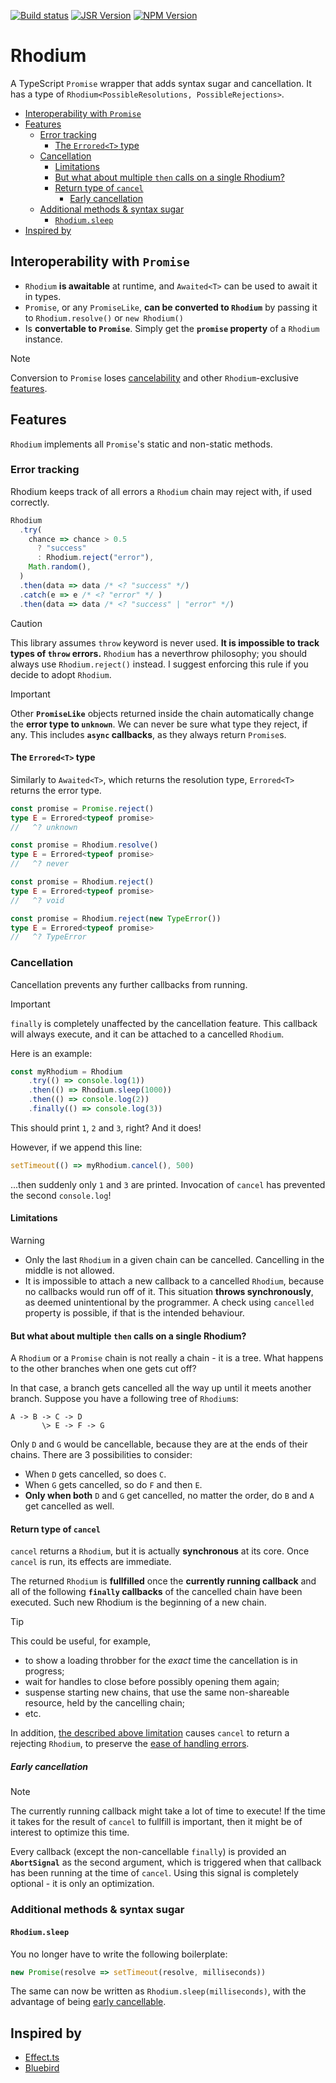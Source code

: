 [![Build status](https://img.shields.io/github/actions/workflow/status/iluha168/rhodium/publish.yml)](https://github.com/iluha168/rhodium/actions/workflows/publish.yml)
[![JSR Version](https://img.shields.io/jsr/v/%40iluha168/rhodium)](https://jsr.io/@iluha168/rhodium)
[![NPM Version](https://img.shields.io/npm/v/rhodium)](https://www.npmjs.com/package/rhodium)
<!-- omit in toc -->
# Rhodium
A TypeScript `Promise` wrapper that adds syntax sugar and cancellation.
It has a type of `Rhodium<PossibleResolutions, PossibleRejections>`.

- [Interoperability with `Promise`](#interoperability-with-promise)
- [Features](#features)
  - [Error tracking](#error-tracking)
    - [The `Errored<T>` type](#the-erroredt-type)
  - [Cancellation](#cancellation)
    - [Limitations](#limitations)
    - [But what about multiple `then` calls on a single Rhodium?](#but-what-about-multiple-then-calls-on-a-single-rhodium)
    - [Return type of `cancel`](#return-type-of-cancel)
      - [Early cancellation](#early-cancellation)
  - [Additional methods \& syntax sugar](#additional-methods--syntax-sugar)
    - [`Rhodium.sleep`](#rhodiumsleep)
- [Inspired by](#inspired-by)


## Interoperability with `Promise`
- `Rhodium` **is awaitable** at runtime, and `Awaited<T>` can be used to await it in types.
- `Promise`, or any `PromiseLike`, **can be converted to `Rhodium`** by passing it to `Rhodium.resolve()` or `new Rhodium()`
- Is **convertable to `Promise`**. Simply get the **`promise` property** of a `Rhodium` instance.
> [!NOTE]
> Conversion to `Promise` loses [cancelability](#cancellation) and other `Rhodium`-exclusive [features](#features).

## Features
`Rhodium` implements all `Promise`'s static and non-static methods.

### Error tracking
Rhodium keeps track of all errors a `Rhodium` chain may reject with, if used correctly.
```ts
Rhodium
  .try(
    chance => chance > 0.5
      ? "success"
      : Rhodium.reject("error"),
    Math.random(),
  )
  .then(data => data /* <? "success" */)
  .catch(e => e /* <? "error" */ )
  .then(data => data /* <? "success" | "error" */)
```

> [!CAUTION]
> This library assumes `throw` keyword is never used. **It is impossible to track types of `throw` errors.** `Rhodium` has a neverthrow philosophy; you should always use `Rhodium.reject()` instead. I suggest enforcing this rule if you decide to adopt `Rhodium`.

> [!IMPORTANT]
> Other **`PromiseLike`** objects returned inside the chain automatically change the **error type to `unknown`**. We can never be sure what type they reject, if any. This includes **`async` callbacks**, as they always return `Promise`s.

#### The `Errored<T>` type
Similarly to `Awaited<T>`, which returns the resolution type,
`Errored<T>` returns the error type.
```ts
const promise = Promise.reject()
type E = Errored<typeof promise>
//   ^? unknown
```
```ts
const promise = Rhodium.resolve()
type E = Errored<typeof promise>
//   ^? never
```
```ts
const promise = Rhodium.reject()
type E = Errored<typeof promise>
//   ^? void
```
```ts
const promise = Rhodium.reject(new TypeError())
type E = Errored<typeof promise>
//   ^? TypeError
```

### Cancellation
Cancellation prevents any further callbacks from running.
> [!IMPORTANT]
> `finally` is completely unaffected by the cancellation feature. This callback will always execute, and it can be attached to a cancelled `Rhodium`.

Here is an example:
```ts
const myRhodium = Rhodium
    .try(() => console.log(1))
    .then(() => Rhodium.sleep(1000))
    .then(() => console.log(2))
    .finally(() => console.log(3))
```
This should print `1`, `2` and `3`, right? And it does!

However, if we append this line:
```ts
setTimeout(() => myRhodium.cancel(), 500)
```
...then suddenly only `1` and `3` are printed. Invocation of `cancel` has prevented the second `console.log`!

#### Limitations

> [!WARNING]
> - Only the last `Rhodium` in a given chain can be cancelled. Cancelling in the middle is not allowed.
> - It is impossible to attach a new callback to a cancelled `Rhodium`, because no callbacks would run off of it. This situation **throws synchronously**, as deemed unintentional by the programmer. A check using `cancelled` property is possible, if that is the intended behaviour.

#### But what about multiple `then` calls on a single Rhodium?
A `Rhodium` or a `Promise` chain is not really a chain - it is a tree. What happens to the other branches when one gets cut off?

In that case, a branch gets cancelled all the way up until it meets another branch. Suppose you have a following tree of `Rhodium`s:
```
A -> B -> C -> D
       \> E -> F -> G
```
Only `D` and `G` would be cancellable, because they are at the ends of their chains. There are 3 possibilities to consider:
- When `D` gets cancelled, so does `C`.
- When `G` gets cancelled, so do `F` and then `E`.
- **Only when both** `D` and `G` get cancelled, no matter the order, do `B` and `A` get cancelled as well.

#### Return type of `cancel`
`cancel` returns a `Rhodium`, but it is actually **synchronous** at its core. Once `cancel` is run, its effects are immediate.

The returned `Rhodium` is **fullfilled** once the **currently running callback** and all of the following **`finally` callbacks** of the cancelled chain have been executed. Such new Rhodium is the beginning of a new chain.
> [!TIP]
> This could be useful, for example,
> - to show a loading throbber for the *exact* time the cancellation is in progress;
> - wait for handles to close before possibly opening them again;
> - suspense starting new chains, that use the same non-shareable resource, held by the cancelling chain;
> - etc.

In addition, [the described above limitation](#limitations) causes `cancel` to return a rejecting `Rhodium`, to preserve the [ease of handling errors](#error-tracking).

##### Early cancellation
> [!NOTE]
> The currently running callback might take a lot of time to execute! If the time it takes for the result of `cancel` to fullfill is important, then it might be of interest to optimize this time.
> 
> Every callback (except the non-cancellable `finally`) is provided an **`AbortSignal`** as the second argument, which is triggered when that callback has been running at the time of `cancel`. Using this signal is completely optional - it is only an optimization.

### Additional methods & syntax sugar
#### `Rhodium.sleep`
You no longer have to write the following boilerplate:
```ts
new Promise(resolve => setTimeout(resolve, milliseconds))
```
The same can now be written as `Rhodium.sleep(milliseconds)`, with the advantage of being [early cancellable](#early-cancellation).

## Inspired by
- [Effect.ts](https://effect.website/)
- [Bluebird](http://bluebirdjs.com/docs/api/cancellation.html)
